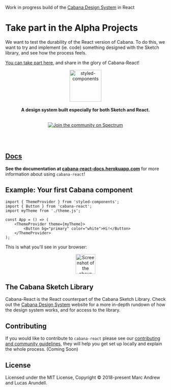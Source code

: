 Work in progress build of the [Cabana Design System](https://cabanadesignsystem.com/) in React

# Take part in the Alpha Projects
We want to test the durability of the React version of Cabana. To do this, we want to try and implement (ie. code) something designed with the Sketch library, and see how the process feels. 

[You can take part here](https://docs.google.com/document/d/1-l3p8BzwHaukl3mhh8bSb5C1hVjb7MNuWFtS4xEfOj4/edit?usp=sharing), and share in the glory of Cabana-React!

<div align="center">
  <a href="https://cabana-react-docs.herokuapp.com/#/">
    <img alt="styled-components" src="https://i.imgur.com/2oFxHhj.png" height="100"  />
  </a>
</div>

<br />

<div align="center">
  <strong>A design system built especially for both Sketch and React.</strong>
  <br />
  <br />

<a href="https://spectrum.chat/cabana-designsystem"><img src="https://withspectrum.github.io/badge/badge.svg" alt="Join the community on Spectrum"></a>
</div>

<br />
<br />

## [Docs](https://cabana-react-docs.herokuapp.com)

**See the documentation at [cabana-react-docs.herokuapp.com](https://cabana-react-docs.herokuapp.com)** for more information about using `cabana-react`!

## Example: Your first Cabana component

<!-- prettier-ignore -->
```JSX
import { ThemeProvider } from 'styled-components';
import { Button } from 'cabana-react';
import myTheme from './theme.js';

const App = () => (
    <ThemeProvider theme={myTheme}>
        <Button bg="primary" color="white">Hi!</Button>
    </ThemeProvider>
);
```

This is what you'll see in your browser:

<div align="center">
    <img alt="Screenshot of the above code ran in a browser" src="https://i.imgur.com/EJMmI3y.png" height="62" />
</div>

## The Cabana Sketch Library

Cabana-React is the React counterpart of the Cabana Sketch Library. Check out the [Cabana Design System](https://cabanadesignsystem.com) website for a more in-depth rundown of how the design system works, and for access to the library.

## Contributing

If you would like to contribute to `cabana-react` please see our [contributing and community guidelines](./CONTRIBUTING.md), they will help you get set up locally and explain the whole process. (Coming Soon)

## License

Licensed under the MIT License, Copyright © 2018-present Marc Andrew and Lucas Arundell.
